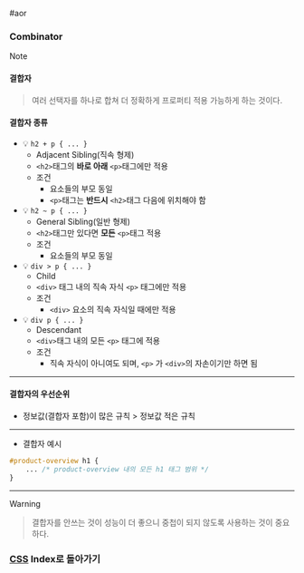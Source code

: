 #aor 
### Combinator
>[!note]
>#### 결합자
>
>>여러 선택자를 하나로 합쳐 더 정확하게 프로퍼티 적용 가능하게 하는 것이다.
#### 결합자 종류
- 💡 `h2 + p { ... }`
	- Adjacent Sibling(직속 형제)
	- `<h2>`태그의 **바로 아래** `<p>`태그에만 적용
	- 조건
		- 요소들의 부모 동일
		- `<p>`태그는 **반드시** `<h2>`태그 다음에 위치해야 함
- 💡 `h2 ~ p { ... }`
	- General Sibling(일반 형제)
	- `<h2>`태그만 있다면 **모든** `<p>`태그 적용
	- 조건
		- 요소들의 부모 동일
- 💡 `div > p { ... }`
	- Child
	- `<div>` 태그 내의 직속 자식 `<p>` 태그에만 적용
	- 조건
		- `<div>` 요소의 직속 자식일 때에만 적용
- 💡 `div p { ... }`
	- Descendant
	- `<div>`태그 내의 모든 `<p>` 태그에 적용
	- 조건
		- 직속 자식이 아니여도 되며, `<p>` 가 `<div>`의 자손이기만 하면 됨
---
#### 결합자의 우선순위
- 정보값(결합자 포함)이 많은 규칙 > 정보값 적은 규칙
---
- 결합자 예시
```CSS
#product-overview h1 { 
	... /* product-overview 내의 모든 h1 태그 범위 */
}
```
---
>[!warning]
>>결합자를 안쓰는 것이 성능이 더 좋으니 중첩이 되지 않도록 사용하는 것이 중요하다.
### [CSS](../../../Dev-Index/CSS.md) Index로 돌아가기